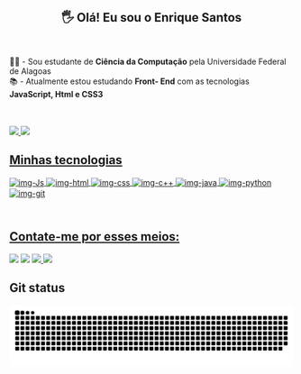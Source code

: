 <h2 align="center"> 🖐️   Olá! Eu sou o Enrique Santos</h2>
<br>
<section >
   <p>  👨‍🎓 -  Sou estudante de <strong>Ciência da Computação</strong> pela Universidade Federal de Alagoas<br>📚 - Atualmente estou estudando <strong>Front-      End</strong> com as tecnologias <strong>JavaScript, Html e CSS3</strong>
   </p>
</section>
<br>
<br>
<div display="flex">
  <a href="https://github.com/EnriqueSantos-dev"/>
   <img height="180em" src="https://github-readme-stats.vercel.app/api?username=EnriqueSantos-dev&show_icons=true&theme=github_dark&include_all_commits=true&count_private=true"/>
  <img height="180em"  src="https://github-readme-stats.vercel.app/api/top-langs/?username=EnriqueSantos-dev&layout=compact&langs_count=7&theme=github_dark"/>
</div>
  
<div >
  <h2>Minhas tecnologias</h2>
  <img src="https://cdn.jsdelivr.net/gh/devicons/devicon/icons/javascript/javascript-original.svg" align="center" alt="img-Js" height="40" width="40" />
  <img src="https://cdn.jsdelivr.net/gh/devicons/devicon/icons/html5/html5-original.svg"  align="center" alt="img-html" height="40" width="40"/>
  <img src="https://cdn.jsdelivr.net/gh/devicons/devicon/icons/css3/css3-original.svg"  align="center" alt="img-css" height="40" width="40" />
  <img src="https://cdn.jsdelivr.net/gh/devicons/devicon/icons/cplusplus/cplusplus-original.svg"  align="center" alt="img-c++" height="40" width="40" />
  <img src="https://cdn.jsdelivr.net/gh/devicons/devicon/icons/java/java-original.svg" align="center" alt="img-java" height="40" width="40" />
  <img src="https://cdn.jsdelivr.net/gh/devicons/devicon/icons/python/python-original.svg" align="center" alt="img-python" height="40" width="40"/>
  <img src="https://cdn.jsdelivr.net/gh/devicons/devicon/icons/git/git-original.svg" align="center" alt="img-git" height="40" width="40" />
</div>

<div style="margin: 10px auto;"><br>
  <h2>Contate-me por esses meios:</h2>
  <a href="https://instagram.com/enrique_s_d_o" target="_blank"><img src="https://img.shields.io/badge/-Instagram-%23E4405F?style=for-the-badge&logo=instagram&logoColor=white" target="_blank"></a>
  <a href="https://discord.gg/wagxzStdcR" target="_blank"><img src="https://img.shields.io/badge/Discord-7289DA?style=for-the-badge&logo=discord&logoColor=white" target="_blank"></a> 
  <a href = "mailto:santosenrique869@gmail.com"><img src="https://img.shields.io/badge/-Gmail-%23333?style=for-the-badge&logo=gmail&logoColor=white" target="_blank">   </a>
  <a href="https://www.linkedin.com/in/enrique-santos-923167166" target="_blank"><img src="https://img.shields.io/badge/-LinkedIn-%230077B5?style=for-the-badge&logo=linkedin&logoColor=white" target="_blank"></a>
</div>
<h2>Git status</h2>

![Snake animation](https://github.com/EnriqueSantos-dev/EnriqueSantos-dev/blob/output/github-contribution-grid-snake.svg)
    
